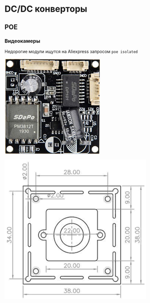 # DC/DC конверторы


## POE

### Видеокамеры

Недорогие модули ищутся на Aliexpress запросом `poe isolated`

![](poe_video_38_38.jpg)

![](video_size.png)